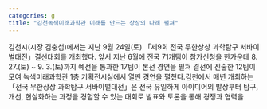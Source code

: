 ```yaml
---
categories: g
title: "김천녹색미래과학관 미래를 만드는 상상의 나래 펼쳐"
---
```

김천시(시장 김충섭)에서는 지난 9월 24일(토) 「제9회 전국 무한상상 과학탐구 서바이벌대전」결선대회를 개최했다.									앞서 지난 6월에 전국 71개팀이 참가신청을 한가운데 8. 27.(토) ~ 9. 3.(토)까지 예선을 통과한 17팀이 본선 경연을 펼쳐 결선에 진출한 12팀이 모여 녹색미래과학관 1층 기획전시실에서 열띤 경연을 펼쳤다.김천에서 매년 개최하는 「전국 무한상상 과학탐구 서바이벌대전」은 전국 유일하게 아이디어의 발상부터 탐구, 개선, 현실화하는 과정을 경험할 수 있는 대회로 발표와 토론을 통해 경쟁과 협력을